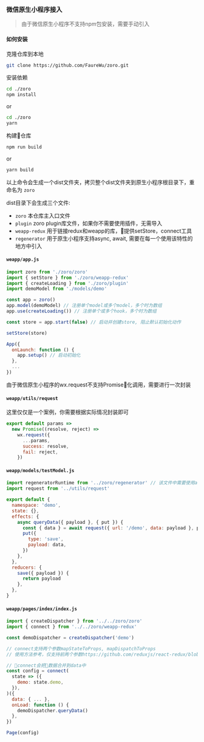### 微信原生小程序接入

> 由于微信原生小程序不支持npm包安装，需要手动引入

#### 如何安装

克隆仓库到本地
```bash
git clone https://github.com/FaureWu/zoro.git
```

安装依赖
```bash
cd ./zoro
npm install
```
or
```bash
cd ./zoro
yarn
```

构建仓库
```bash
npm run build
```
or
```bash
yarn build
```

以上命令会生成一个dist文件夹，拷贝整个dist文件夹到原生小程序根目录下，重命名为 `zoro`

dist目录下会生成三个文件:
* `zoro` 本仓库主入口文件
* `plugin` zoro plugin库文件，如果你不需要使用插件，无需导入
* `weapp-redux` 用于链接redux和weapp的库，提供setStore，connect工具
* `regenerator` 用于原生小程序支持async, await, 需要在每一个使用该特性的地方中引入

#### `weapp/app.js`
```js
import zoro from './zoro/zoro'
import { setStore } from './zoro/weapp-redux'
import { createLoading } from './zoro/plugin'
import demoModel from './models/demo'

const app = zoro()
app.model(demoModel) // 注册单个model或多个model，多个时为数组
app.use(createLoading()) // 注册单个或多个hook，多个时为数组

const store = app.start(false) // 启动并创建store, 阻止默认初始化动作

setStore(store)

App({
  onLaunch: function () {
    app.setup() // 启动初始化
  },
  ...
})

```

由于微信原生小程序的wx.request不支持Promise化调用，需要进行一次封装

#### `weapp/utils/request`

这里仅仅是一个案例，你需要根据实际情况封装即可

```js
export default params =>
  new Promise((resolve, reject) =>
    wx.request({
      ...params,
      success: resolve,
      fail: reject,
    })
```

#### `weapp/models/testModel.js`

```js
import regeneratorRuntime from '../zoro/regenerator' // 该文件中需要使用async, await，因此必须引入该文件
import request from '../utils/request'

export default {
  namespace: 'demo',
  state: {},
  effects: {
    async queryData({ payload }, { put }) {
      const { data } = await request({ url: '/demo', data: payload }, payload)
      put({
        type: 'save',
        payload: data,
      })
    },
  },
  reducers: {
    save({ payload }) {
      return payload
    },
  },
}

```

#### `weapp/pages/index/index.js`

```js
import { createDispatcher } from '../../zoro/zoro'
import { connect } from '../../zoro/weapp-redux'

const demoDispatcher = createDispatcher('demo')

// connect支持两个参数mapStateToProps, mapDispatchToProps
// 使用方法参考，仅支持前两个参数https://github.com/reduxjs/react-redux/blob/HEAD/docs/api.md#connectmapstatetoprops-mapdispatchtoprops-mergeprops-options

// connect会把数据合并到data中
const config = connect(
  state => ({
    demo: state.demo,
  }),
)({
  data: { ... },
  onLoad: function () {
    demoDispatcher.queryData()
  },
})

Page(config)

```
